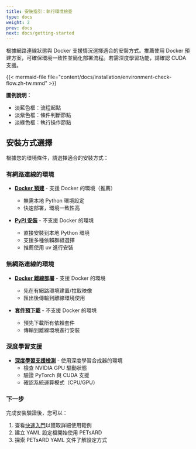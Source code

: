 ```yaml
---
title: 安裝指引：執行環境檢查
type: docs
weight: 2
prev: docs
next: docs/getting-started
---
```


根據網路連線狀態與 Docker 支援情況選擇適合的安裝方式。推薦使用 Docker 預建方案，可確保環境一致性並簡化部署流程。若需深度學習功能，請確認 CUDA 支援。

{{< mermaid-file file="content/docs/installation/environment-check-flow.zh-tw.mmd" >}}

**圖例說明：**

- 淡藍色框：流程起點
- 淡紫色框：條件判斷節點
- 淡綠色框：執行操作節點

## 安裝方式選擇

根據您的環境條件，請選擇適合的安裝方式：

### 有網路連線的環境

- **[Docker 預建](docker-prebuilt)** - 支援 Docker 的環境（推薦）
  - 無需本地 Python 環境設定
  - 快速部署，環境一致性高

- **[PyPI 安裝](pypi-install)** - 不支援 Docker 的環境
  - 直接安裝到本地 Python 環境
  - 支援多種依賴群組選擇
  - 推薦使用 uv 進行安裝

### 無網路連線的環境

- **[Docker 離線部署](docker-offline-deployment)** - 支援 Docker 的環境
  - 先在有網路環境建置/拉取映像
  - 匯出後傳輸到離線環境使用

- **[套件預下載](package-predownload)** - 不支援 Docker 的環境
  - 預先下載所有依賴套件
  - 傳輸到離線環境進行安裝

### 深度學習支援

- **[深度學習支援檢測](dl-support-check)** - 使用深度學習合成器的環境
  - 檢查 NVIDIA GPU 驅動狀態
  - 驗證 PyTorch 與 CUDA 支援
  - 確認系統運算模式（CPU/GPU）

### 下一步

完成安裝驗證後，您可以：

1. 查看[快速入門](../getting-started)以獲取詳細使用範例
2. 建立 YAML 設定檔開始使用 PETsARD
3. 探索 PETsARD YAML 文件了解設定方式